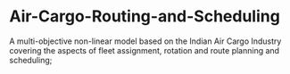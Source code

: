 # Air-Cargo-Routing-and-Scheduling
A multi-objective non-linear model based on the Indian Air Cargo Industry covering the aspects of fleet assignment, rotation and route planning and scheduling;
